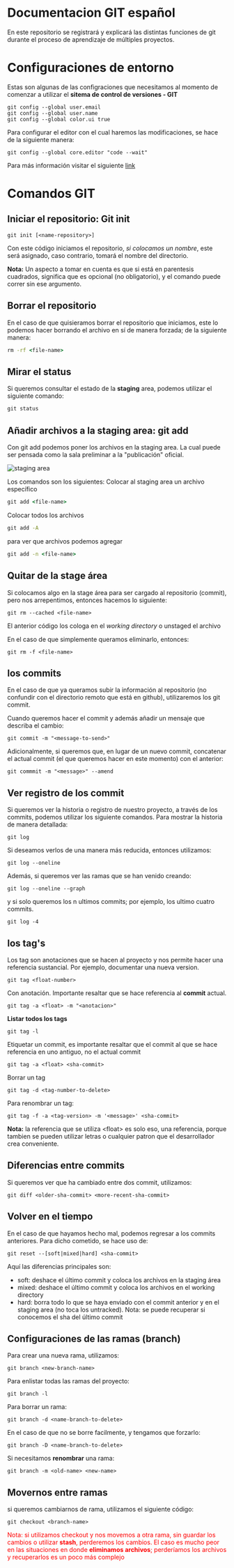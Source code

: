 # Documentacion GIT español

En este repositorio se registrará y explicará las distintas funciones de git durante el proceso de aprendizaje de múltiples proyectos.

# Configuraciones de entorno

Estas son algunas de las configraciones que necesitamos al momento de comenzar a utilizar el **sitema de control de versiones - GIT**

```git
git config --global user.email
git config --global user.name
git config --global color.ui true
```
Para configurar el editor con el cual haremos las modificaciones, se hace de la siguiente manera:
```git
git config --global core.editor "code --wait"
```
Para más información visitar el siguiente [link](https://git-scm.com/docs/git-config)

# Comandos GIT

## Iniciar el repositorio: Git init

```git
git init [<name-repository>]
```
Con este código iniciamos el repositorio, *si colocamos un nombre*, este será asignado, caso contrario, tomará el nombre del directorio.

**Nota:** Un aspecto a tomar en cuenta es que si está en parentesis cuadrados, significa que es opcional (no obligatorio), y el comando puede correr sin ese argumento.

## Borrar el repositorio

En el caso de que quisieramos borrar el repositorio que iniciamos, este lo podemos hacer borrando el archivo en sí de manera forzada; de la siguiente manera:

```cmd
rm -rf <file-name>
```

## Mirar el status

Si queremos consultar el estado de la **staging** area, podemos utilizar el siguiente comando:

```cmd
git status
```

## Añadir archivos a la **staging area**: git add
Con git add podemos poner los archivos en la staging area. La cual puede ser pensada como la sala preliminar a la "publicación"  oficial.

![staging area](https://git-scm.com/images/about/index1@2x.png)

Los comandos son los siguientes:
Colocar al staging area un archivo específico
```cmd
git add <file-name>
```
Colocar todos los archivos
```cmd
git add -A
```
para ver que archivos podemos agregar
```cmd
git add -n <file-name>
```
## Quitar de la stage área
Si colocamos algo en la stage área para ser cargado al repositorio (commit), pero nos arrepentimos, entonces hacemos lo siguiente:
```git
git rm --cached <file-name>
```
El anterior código los cologa en el *working directory* o unstaged el archivo

En el caso de que simplemente queramos eliminarlo, entonces:
```git
git rm -f <file-name>
```

## los commits
En el caso de que ya queramos subir la información al repositorio (no confundir con el directorio remoto que está en github), utilizaremos los git commit.

Cuando queremos hacer el commit y además añadir un mensaje que describa el cambio:
```git
git commit -m "<message-to-send>"
```
Adicionalmente, si queremos que, en lugar de un nuevo commit, concatenar el actual commit (el que queremos hacer en este momento) con el anterior:
```git
git commmit -m "<message>" --amend
```

## Ver registro de los commit
Si queremos ver la historia o registro de nuestro proyecto, a través de los commits, podemos utilizar los siguiente comandos.
Para mostrar la historia de manera detallada:
```git
git log
```
Si deseamos verlos de una manera más reducida, entonces utilizamos:
```git
git log --oneline
```
Además, si queremos ver las ramas que se han venido creando:
```git
git log --oneline --graph
```
y si solo queremos los n ultimos commits; por ejemplo, los ultimo cuatro commits.
```git
git log -4
```
## los tag's
Los tag son anotaciones que se hacen al proyecto y nos permite hacer una referencia sustancial. Por ejemplo, documentar una nueva version.
```git 
git tag <float-number>
```
Con anotación. Importante resaltar que se hace referencia al **commit** actual.
```git 
git tag -a <float> -m "<anotacion>"
```
**Listar todos los tags**
```git 
git tag -l
```
Etiquetar un commit, es importante resaltar que el commit al que se hace referencia en uno antiguo, no el actual commit
```git 
git tag -a <float> <sha-commit>
```
Borrar un tag
```git 
git tag -d <tag-number-to-delete>
```
Para renombrar un tag:
```git 
git tag -f -a <tag-version> -m '<message>' <sha-commit>
```
**Nota:** la referencia que se utiliza \<float> es solo eso, una referencia, porque tambien se pueden utilizar letras o cualquier patron que el desarrollador crea conveniente.

## Diferencias entre commits
Si queremos ver que ha cambiado entre dos commit, utilizamos:
```git
git diff <older-sha-commit> <more-recent-sha-commit>
```

## Volver en el tiempo
En el caso de que hayamos hecho mal, podemos regresar a los commits anteriores. Para dicho cometido, se hace uso de:
```git
git reset --[soft|mixed|hard] <sha-commit>
```
Aquí las diferencias principales son:
+ soft: deshace el último commit y coloca los archivos en la staging área
+ mixed: deshace el último commit y coloca los archivos en el working directory
+ hard: borra todo lo que se haya enviado con el commit anterior y en el staging area (no toca los untracked). Nota: se puede recuperar si conocemos el sha del último commit

## Configuraciones de las ramas (branch)
Para crear una nueva rama, utilizamos:
```git
git branch <new-branch-name>
```
Para enlistar todas las ramas del proyecto:
```git
git branch -l
```
Para borrar un rama:
```git
git branch -d <name-branch-to-delete>
```
En el caso de que no se borre facilmente, y tengamos que forzarlo:
```git
git branch -D <name-branch-to-delete>
```
Si necesitamos **renombrar** una rama:
```git
git branch -m <old-name> <new-name>
```
## Movernos entre ramas
si queremos cambiarnos de rama, utilizamos el siguiente código:
```git
git checkout <branch-name>
```
<font color='red'>
Nota: si utilizamos checkout y nos movemos a otra rama, sin guardar los cambios o utilizar <b>stash</b>, perderemos los cambios. El caso es mucho peor en las situaciones en donde <b>eliminamos archivos</b>; perderíamos los archivos y recuperarlos es un poco más complejo
</font>